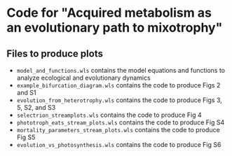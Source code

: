 # Code for "Acquired metabolism as an evolutionary path to mixotrophy"

## Files to produce plots
 * `model_and_functions.wls` contains the model equations and functions to analyze ecological and evolutionary dynamics
 * `example_bifurcation_diagram.wls` contains the code to produce Figs 2 and S1
 * `evolution_from_heterotrophy.wls` contains the code to produce Figs 3, 5, S2, and S3
 * `selectrion_streamplots.wls` contains the code to produce Fig 4
 * `phototroph_eats_stream_plots.wls` contains the code to produce Fig S4
 * `mortality_parameters_stream_plots.wls` contains the code to produce Fig S5
 * `evolution_vs_photosynthesis.wls` contains the code to produce Fig S6
